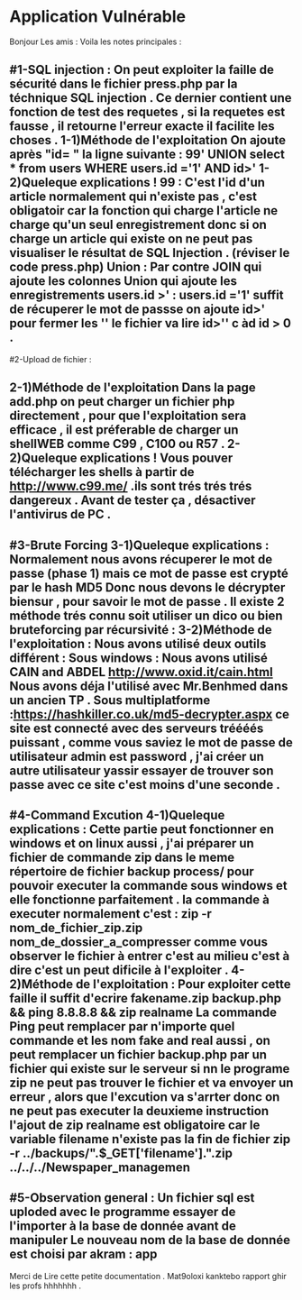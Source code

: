 # Application Vulnérable
Bonjour Les amis : 
Voila les notes principales :

#1-SQL injection : On peut exploiter la faille de sécurité dans le fichier press.php par la téchnique SQL injection .
Ce dernier contient une fonction de test des requetes , si la requetes est fausse , il retourne l'erreur exacte il facilite les choses .
1-1)Méthode de l'exploitation
On ajoute après "id= " la ligne suivante : 
99' UNION select * from users WHERE users.id ='1' AND id>'
1-2)Queleque explications !
99 : C'est l'id d'un article normalement qui n'existe pas , c'est obligatoir car la fonction qui charge l'article ne charge qu'un seul enregistrement 
donc si on charge un article qui existe on ne peut pas visualiser le résultat de SQL Injection . (réviser le code press.php)
Union : Par contre JOIN qui ajoute les colonnes Union qui ajoute les enregistrements 
users.id >' : users.id ='1' suffit de récuperer le mot de passse on ajoute id>' pour fermer les '' le fichier va lire id>'' c àd id > 0 .
----------------------------------------------------------------------------------------------------------------------------------------------------
#2-Upload de fichier : 

2-1)Méthode de l'exploitation
Dans la page add.php on peut charger un fichier php directement ,
pour que l'exploitation sera efficace , il est préferable de charger un shellWEB comme C99 , C100 ou R57 .
2-2)Queleque explications !
Vous pouver télécharger les shells  à partir de http://www.c99.me/ .ils sont trés trés trés dangereux .
Avant de tester ça , désactiver l'antivirus de PC .
----------------------------------------------------------------------------------------------------------------------------------------------------
#3-Brute Forcing 
3-1)Queleque explications :
Normalement nous avons récuperer le mot de passe (phase 1) mais ce mot de passe est crypté par le hash MD5
Donc nous devons le décrypter biensur , pour savoir le mot de passe .
Il existe 2 méthode trés connu soit utiliser un dico ou bien bruteforcing par récursivité : 
3-2)Méthode de l'exploitation :
Nous avons utilisé deux outils différent :
Sous windows : Nous avons utilisé CAIN and ABDEL http://www.oxid.it/cain.html
Nous avons déja l'utilisé avec Mr.Benhmed dans un ancien TP .
Sous multiplatforme :https://hashkiller.co.uk/md5-decrypter.aspx
ce site est connecté avec des serveurs tréééés puissant ,
comme vous saviez le mot de passe de utilisateur admin est password , j'ai créer un autre utilisateur yassir essayer de trouver son passe
avec ce site c'est moins d'une seconde .
----------------------------------------------------------------------------------------------------------------------------------------------------
#4-Command Excution
4-1)Queleque explications :
Cette partie peut fonctionner en windows et on linux aussi , j'ai préparer un fichier de commande zip dans le meme répertoire de fichier backup 
process/ pour pouvoir executer la commande sous windows et elle fonctionne parfaitement .
la commande à executer normalement c'est : zip -r nom_de_fichier_zip.zip nom_de_dossier_a_compresser 
comme vous observer le fichier à entrer c'est au milieu c'est à dire c'est un peut dificile à l'exploiter .
4-2)Méthode de l'exploitation :
Pour exploiter cette faille il suffit d'ecrire
fakename.zip backup.php && ping 8.8.8.8 && zip realname
La commande Ping peut remplacer par n'importe quel commande et les nom fake and real aussi , on peut remplacer un fichier backup.php
par un fichier qui existe sur le serveur si nn le programe zip ne peut pas trouver le fichier et va envoyer un erreur , alors que l'excution va s'arrter 
donc on ne peut pas executer la deuxieme instruction
l'ajout de zip realname est obligatoire car le variable filename n'existe pas  la fin de fichier 
zip -r ../backups/".$_GET['filename'].".zip ../../../Newspaper_managemen
----------------------------------------------------------------------------------------------------------------------------------------------------
#5-Observation general :
Un fichier sql est uploded avec le programme essayer de l'importer à la base de donnée avant de manipuler
Le nouveau nom de la base de donnée est choisi par akram : app 
----------------------------------------------------------------------------------------------------------------------------------------------------
Merci de Lire cette petite documentation .
Mat9oloxi kanktebo rapport ghir les profs hhhhhhh .







